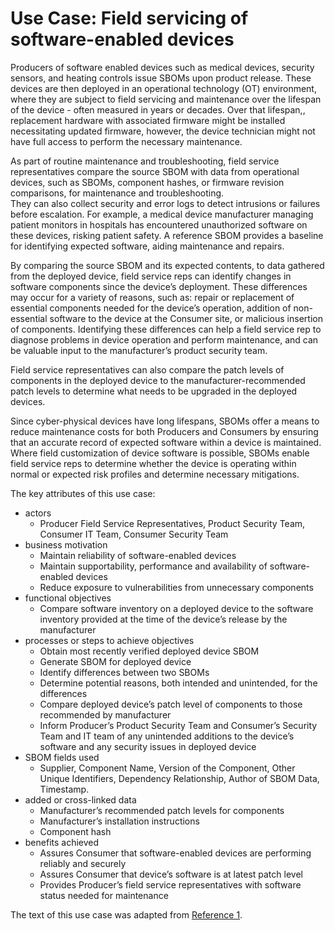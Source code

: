 # Use Case: Field servicing of software-enabled devices

Producers of software enabled devices such as medical devices, security 
sensors, and heating controls issue SBOMs upon product release. 
These devices are then deployed in an operational technology (OT) 
environment, where they are subject to field servicing and maintenance over 
the lifespan of the device - often measured in years or decades. 
Over that lifespan,, replacement hardware with associated firmware might be 
installed necessitating  updated firmware, however, the device technician 
might not have full access to perform the necessary maintenance.

As part of routine maintenance and troubleshooting, field service 
representatives compare the source SBOM with data from operational devices, 
such as SBOMs, component hashes, or firmware revision comparisons, for 
maintenance and troubleshooting.  
They can also collect security and error logs to detect intrusions or 
failures before escalation. 
For example, a medical device manufacturer managing patient monitors in 
hospitals has encountered unauthorized software on these devices, risking 
patient safety. 
A reference SBOM provides a baseline for identifying expected software, 
aiding maintenance and repairs.

By comparing the source SBOM and its expected contents, to data gathered 
from the deployed device, field service reps can identify changes in 
software components since the device’s deployment. 
These differences may occur for a variety of reasons, such as: repair or 
replacement of essential components needed for the device’s operation, 
addition of non-essential software to the device at the Consumer site, or 
malicious insertion of components. 
Identifying these differences can help a field service rep to diagnose 
problems in device operation and perform maintenance, and can be valuable 
input to the manufacturer’s product security team.

Field service representatives can also compare the patch levels of 
components in the deployed device to the manufacturer-recommended patch 
levels to determine what needs to be upgraded in the deployed devices.

Since cyber-physical devices have long lifespans, SBOMs offer a means to 
reduce maintenance costs for both Producers and Consumers by ensuring that 
an accurate record of expected software within a device is maintained. 
Where field customization of device software is possible, SBOMs enable field 
service reps to determine whether the device is operating within normal or 
expected risk profiles and determine necessary mitigations. 

The key attributes of this use case:

* actors
   - Producer Field Service Representatives, Product Security Team, Consumer IT Team, Consumer Security Team
* business motivation
   - Maintain reliability of software-enabled devices
   - Maintain supportability, performance and availability of software-enabled devices
   - Reduce exposure to vulnerabilities from unnecessary components
* functional objectives
   - Compare software inventory on a deployed device to the software inventory provided at the time of the device’s release by the manufacturer
* processes or steps to achieve objectives
   - Obtain most recently verified deployed device SBOM
   - Generate SBOM for deployed device
   - Identify differences between two SBOMs
   - Determine potential reasons, both intended and unintended, for the differences
   - Compare deployed device’s patch level of components to those recommended by manufacturer
   - Inform Producer’s Product Security Team and Consumer’s Security Team and IT team of any unintended additions to the device’s software and any security issues in deployed device
* SBOM fields used
   - Supplier, Component Name, Version of the Component,
Other Unique Identifiers, Dependency Relationship, Author of
SBOM Data, Timestamp.
* added or cross-linked data
   - Manufacturer’s recommended patch levels for components
   - Manufacturer’s installation instructions
   - Component hash
* benefits achieved
   - Assures Consumer that software-enabled devices are performing reliably and securely
   - Assures Consumer that device’s software is at latest patch level
   - Provides Producer’s field service representatives with software status needed for maintenance


The text of this use case was adapted from [Reference 1](./README.md#references).
